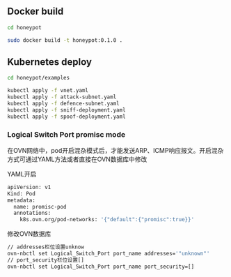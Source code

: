 
## Docker build
```sh
cd honeypot

sudo docker build -t honeypot:0.1.0 .
```

## Kubernetes deploy
```sh
cd honeypot/examples

kubectl apply -f vnet.yaml
kubectl apply -f attack-subnet.yaml
kubectl apply -f defence-subnet.yaml
kubectl apply -f sniff-deployment.yaml
kubectl apply -f spoof-deployment.yaml
```
### Logical Switch Port promisc mode
在OVN网络中，pod开启混杂模式后，才能发送ARP、ICMP响应报文。开启混杂方式可通过YAML方法或者直接在OVN数据库中修改

YAML开启
```sh
apiVersion: v1
Kind: Pod
metadata:
  name: promisc-pod
  annotations:
    k8s.ovn.org/pod-networks: '{"default":{"promisc":true}}'
```
修改OVN数据库
```sh
// addresses栏位设置unknow
ovn-nbctl set Logical_Switch_Port port_name addresses='"unknown"'
// port_security栏位设置[]
ovn-nbctl set Logical_Switch_Port port_name port_security=[]
```
